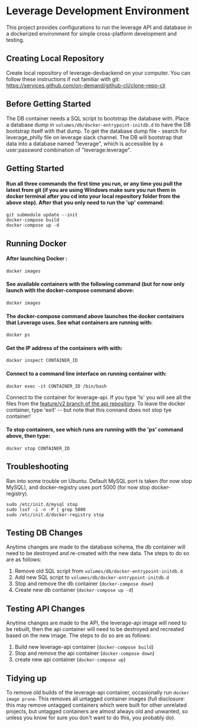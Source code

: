 # Leverage Development Environment

This project provides configurations to run the leverage API
and database in a dockerized environment for simple
cross-platform development and testing.

## Creating Local Repository

Create local repository of leverage-devbackend on your computer.
You can follow these instructions if not familiar with git:
https://services.github.com/on-demand/github-cli/clone-repo-cli

## Before Getting Started

The DB container needs a SQL script to
bootstrap the database with. Place a
database dump in `volumes/db/docker-entrypoint-initdb.d`
to have the DB bootstrap itself with that dump.
To get the database dump file - search for leverage_philly file
on leverage slack channel.
The DB will bootstrap that data into a database named
"leverage", which is accessible by a user:password combination
of "leverage:leverage".

## Getting Started

#### Run all three commands the first time you run, or any time you pull the latest from git (if you are using Windows make sure you run them in docker terminal after you cd into your local repository folder from the above step). After that you only need to run the 'up' command:


```
git submodule update --init
docker-compose build
docker-compose up -d
```

## Running Docker

#### After launching Docker :

```
docker images
```

#### See available containers with the following command (but for now only launch with the docker-compose command above:

```
docker images
```

#### The docker-compose command above launches the docker containers that Leverage uses. See what containers are running with:

```
docker ps
```

#### Get the IP address of the containers with with:

```
docker inspect CONTAINER_ID
```

#### Connect to a command line interface on running container with:

```
docker exec -it CONTAINER_ID /bin/bash
```

Connect to the container for leverage-api. If you type 'ls' you will see all the files from the [feature/v2 branch of the api repository](https://github.com/Lever-age/api/tree/feature/v2). To leave the docker container, type 'exit'  -- but note that this connand does not stop tye container! 

#### To stop containers, see which runs are running with the 'ps' command above, then type:

```
docker stop CONTAINER_ID
```



## Troubleshooting
Ran into some trouble on Ubuntu. Default MySQL port is taken (for now stop MySQL), and docker-registry uses port 5000 (for now stop docker-registry).

```
sudo /etc/init.d/mysql stop
sudo lsof -i -n -P | grep 5000
sudo /etc/init.d/docker-registry stop
```


## Testing DB Changes

Anytime changes are made to the database
schema, the db container will need to be
destroyed and re-created with the new
data. The steps to do so are as follows:

1. Remove old SQL script from `volumes/db/docker-entrypoint-initdb.d`
2. Add new SQL script to `volumes/db/docker-entrypoint-initdb.d`
3. Stop and remove the db container (`docker-compose down`)
4. Create new db container (`docker-compose up -d`)

## Testing API Changes

Anytime changes are made to the API, the leverage-api
image will need to be rebuilt, then the api container
will need to be destroyed and recreated based on the
new image. The steps to do so are as follows:

1. Build new leverage-api container (`docker-compose build`)
2. Stop and remove the api container (`docker-compose down`)
3. create new api container (`docker-compose up`)

## Tidying up

To remove old builds of the leverage-api container, occasionally
run `docker image prune`. This removes all untagged container
images (full disclosure: this may remove untagged containers
which were built for other unrelated projects, but untagged
containers are almost always old and unwanted, so unless you
know for sure you don't want to do this, you probably do).
